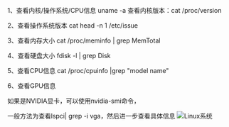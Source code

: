 1、查看内核/操作系统/CPU信息	uname -a
   查看内核版本：cat /proc/version

2、查看操作系统版本	cat head -n 1 /etc/issue

3、查看内存大小	cat /proc/meminfo | grep MemTotal

4、查看硬盘大小	fdisk -l | grep Disk

5、查看CPU信息	cat /proc/cpuinfo |grep "model name"

6、查看GPU信息

如果是NVIDIA显卡，可以使用nvidia-smi命令，

一般方法为查看lspci| grep -i vga，然后进一步查看具体信息
![Linux系统](https://github.com/EnernityTwinkle/Tutorial-Summarization/blob/master/Linux/images/linux_config1.png)
 
